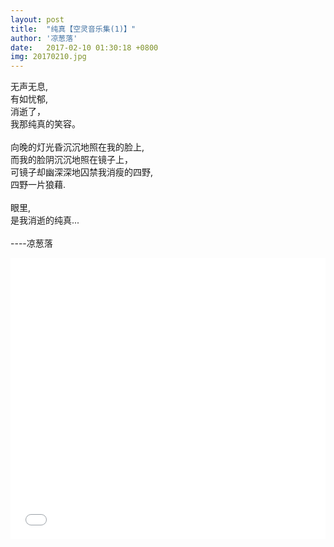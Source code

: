 ```yaml
---
layout: post
title:  "纯真【空灵音乐集(1)】"
author: '凉葱落'
date:   2017-02-10 01:30:18 +0800
img: 20170210.jpg
---
```

无声无息,<br/>
有如忧郁,<br/>
消逝了，<br/>
我那纯真的笑容。<br/>
<br/>
向晚的灯光昏沉沉地照在我的脸上,<br/>
而我的脸阴沉沉地照在镜子上，<br/>
可镜子却幽深深地囚禁我消瘦的四野,<br/>
四野一片狼藉.<br/>
<br/>
眼里,<br/>
是我消逝的纯真...<br/>
<br/>
----凉葱落
<iframe frameborder="0" src="//music.163.com/outchain/player?type=0&id=565215762&auto=1&height=430" allowfullscreen style="width:100%;height:450px"></iframe>


